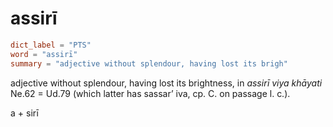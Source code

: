 # assirī

``` toml
dict_label = "PTS"
word = "assirī"
summary = "adjective without splendour, having lost its brigh"
```

adjective without splendour, having lost its brightness, in *assirī viya khāyati* Ne.62 = Ud.79 (which latter has sassar’ iva, cp. C. on passage l. c.).

a \+ sirī

